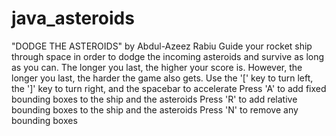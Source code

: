 # java_asteroids

"DODGE THE ASTEROIDS"
by Abdul-Azeez Rabiu 
Guide your rocket ship through space in order to dodge the incoming asteroids and survive as long as you can.
The longer you last, the higher your score is. However, the longer you last, the harder the game also gets.
Use the '[' key to turn left, the ']' key to turn right, and the spacebar to accelerate
Press 'A' to add fixed bounding boxes to the ship and the asteroids
Press 'R' to add relative bounding boxes to the ship and the asteroids
Press 'N' to remove any bounding boxes
